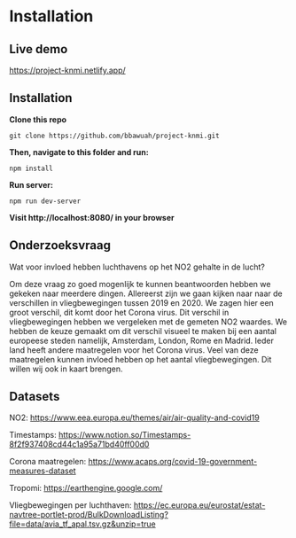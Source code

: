 # Installation

## Live demo
https://project-knmi.netlify.app/

## Installation
**Clone this repo**

```
git clone https://github.com/bbawuah/project-knmi.git
```

**Then, navigate to this folder and run:**

```
npm install
```

**Run server:**

```
npm run dev-server
```

**Visit http://localhost:8080/ in your browser**

## Onderzoeksvraag
Wat voor invloed hebben luchthavens op het NO2 gehalte in de lucht?

Om deze vraag zo goed mogenlijk te kunnen beantwoorden hebben we gekeken naar meerdere dingen. Allereerst zijn we gaan kijken naar naar de verschillen in vliegbewegingen tussen 2019 en 2020. We zagen hier een groot verschil, dit komt door het Corona virus. Dit verschil in vliegbewegingen hebben we vergeleken met de gemeten NO2 waardes. We hebben de keuze gemaakt om dit verschil visueel te maken bij een aantal europeese steden namelijk, Amsterdam, London, Rome en Madrid. Ieder land heeft andere maatregelen voor het Corona virus. Veel van deze maatregelen kunnen invloed hebben op het aantal vliegbewegingen. Dit willen wij ook in kaart brengen.

## Datasets
NO2:
https://www.eea.europa.eu/themes/air/air-quality-and-covid19

Timestamps:
https://www.notion.so/Timestamps-8f2f937408cd44c1a95a71bd40ff00d0

Corona maatregelen:
https://www.acaps.org/covid-19-government-measures-dataset

Tropomi:
https://earthengine.google.com/

Vliegbewegingen per luchthaven:
https://ec.europa.eu/eurostat/estat-navtree-portlet-prod/BulkDownloadListing?file=data/avia_tf_apal.tsv.gz&unzip=true



